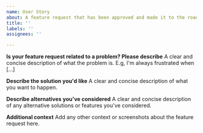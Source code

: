 ```yaml
---
name: User Story
about: A feature request that has been approved and made it to the roadmap
title: ''
labels: ''
assignees: ''

---
```


**Is your feature request related to a problem? Please describe**
A clear and concise description of what the problem is. E.g, I'm always frustrated when [...]

**Describe the solution you'd like**
A clear and concise description of what you want to happen.

**Describe alternatives you've considered**
A clear and concise description of any alternative solutions or features you've considered.

**Additional context**
Add any other context or screenshots about the feature request here.
